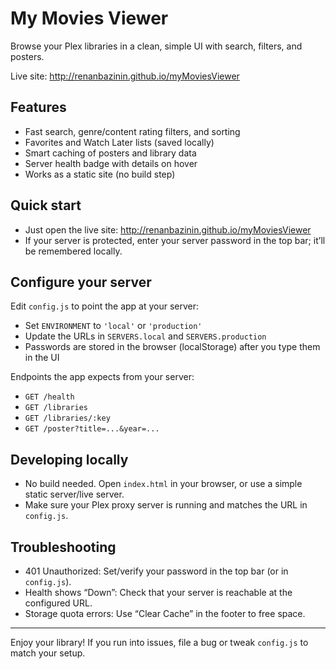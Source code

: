 # My Movies Viewer

Browse your Plex libraries in a clean, simple UI with search, filters, and posters.

Live site: http://renanbazinin.github.io/myMoviesViewer

## Features

- Fast search, genre/content rating filters, and sorting
- Favorites and Watch Later lists (saved locally)
- Smart caching of posters and library data
- Server health badge with details on hover
- Works as a static site (no build step)

## Quick start

- Just open the live site: http://renanbazinin.github.io/myMoviesViewer
- If your server is protected, enter your server password in the top bar; it’ll be remembered locally.

## Configure your server

Edit `config.js` to point the app at your server:

- Set `ENVIRONMENT` to `'local'` or `'production'`
- Update the URLs in `SERVERS.local` and `SERVERS.production`
- Passwords are stored in the browser (localStorage) after you type them in the UI

Endpoints the app expects from your server:
- `GET /health`
- `GET /libraries`
- `GET /libraries/:key`
- `GET /poster?title=...&year=...`

## Developing locally

- No build needed. Open `index.html` in your browser, or use a simple static server/live server.
- Make sure your Plex proxy server is running and matches the URL in `config.js`.

## Troubleshooting

- 401 Unauthorized: Set/verify your password in the top bar (or in `config.js`).
- Health shows “Down”: Check that your server is reachable at the configured URL.
- Storage quota errors: Use “Clear Cache” in the footer to free space.

---

Enjoy your library! If you run into issues, file a bug or tweak `config.js` to match your setup.